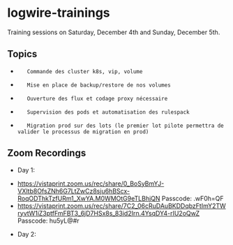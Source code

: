 # logwire-trainings
Training sessions  on Saturday, December 4th and Sunday, December 5th.


## Topics

-        Commande des cluster k8s, vip, volume
-        Mise en place de backup/restore de nos volumes
-        Ouverture des flux et codage proxy nécessaire  
-        Supervision des pods et automatisation des rulespack
-        Migration prod sur des lots (le premier lot pilote permettra de valider le processus de migration en prod)

## Zoom Recordings


* Day 1: 

- https://vistaprint.zoom.us/rec/share/0_BoSyBmYJ-VXltb8OfsZNh6G7LtZwCz8sju6hBScx-RoqODThkTzfURm1_XwYA.M0WMOtG9eTLBhjQN Passcode: .wF0h=QF 
- https://vistaprint.zoom.us/rec/share/7C2_06cRuDAuBKDDqbzFtImY2TWryvtW1iZ3ptfFmFBT3_6jD7HSx8s_83id2Irn.4YsqDY4-rIU2oQwZ Passcode: hu5yL@#r 


* Day 2:
